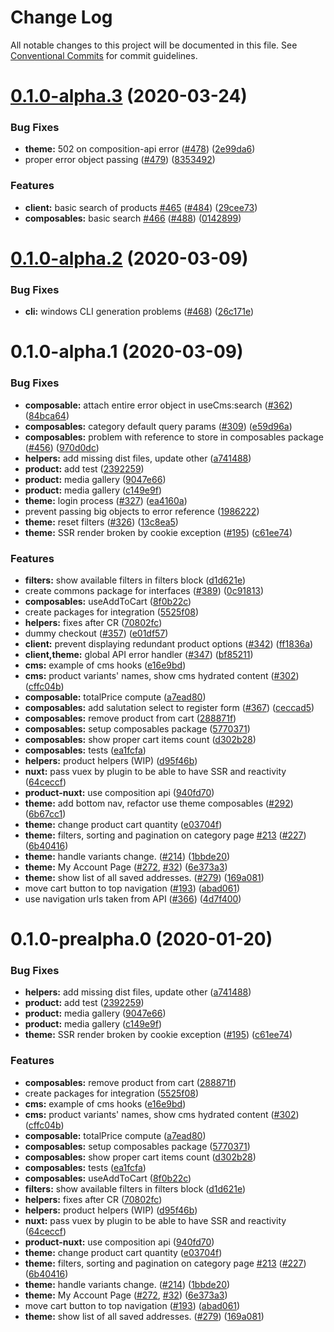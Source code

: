 # Change Log

All notable changes to this project will be documented in this file.
See [Conventional Commits](https://conventionalcommits.org) for commit guidelines.

# [0.1.0-alpha.3](https://github.com/DivanteLtd/shopware-pwa/compare/@shopware-pwa/composables@0.1.0-alpha.2...@shopware-pwa/composables@0.1.0-alpha.3) (2020-03-24)


### Bug Fixes

* **theme:** 502 on composition-api error ([#478](https://github.com/DivanteLtd/shopware-pwa/issues/478)) ([2e99da6](https://github.com/DivanteLtd/shopware-pwa/commit/2e99da6910f268466d642b11dacab0921b277375))
* proper error object passing ([#479](https://github.com/DivanteLtd/shopware-pwa/issues/479)) ([8353492](https://github.com/DivanteLtd/shopware-pwa/commit/83534921cff96c2fac4b9aafafbbee0e9521bdb4))


### Features

* **client:** basic search of products [#465](https://github.com/DivanteLtd/shopware-pwa/issues/465) ([#484](https://github.com/DivanteLtd/shopware-pwa/issues/484)) ([29cee73](https://github.com/DivanteLtd/shopware-pwa/commit/29cee73154741446212036e62e29d5731822753f))
* **composables:** basic search [#466](https://github.com/DivanteLtd/shopware-pwa/issues/466) ([#488](https://github.com/DivanteLtd/shopware-pwa/issues/488)) ([0142899](https://github.com/DivanteLtd/shopware-pwa/commit/0142899bf980474e66875f9d3606b89768ed6aad))





# [0.1.0-alpha.2](https://github.com/DivanteLtd/shopware-pwa/compare/@shopware-pwa/composables@0.1.0-alpha.1...@shopware-pwa/composables@0.1.0-alpha.2) (2020-03-09)


### Bug Fixes

* **cli:** windows CLI generation problems ([#468](https://github.com/DivanteLtd/shopware-pwa/issues/468)) ([26c171e](https://github.com/DivanteLtd/shopware-pwa/commit/26c171e7855aa1a231c69a211d3ede5da7f7b7e1))





# 0.1.0-alpha.1 (2020-03-09)


### Bug Fixes

* **composable:** attach entire error object in useCms:search ([#362](https://github.com/DivanteLtd/shopware-pwa/issues/362)) ([84bca64](https://github.com/DivanteLtd/shopware-pwa/commit/84bca64d06c6851ca0938313b2135dea4c386ae0))
* **composables:** category default query params ([#309](https://github.com/DivanteLtd/shopware-pwa/issues/309)) ([e59d96a](https://github.com/DivanteLtd/shopware-pwa/commit/e59d96aa3f170837122097eab0450d5dfeb06522))
* **composables:** problem with reference to store in composables package ([#456](https://github.com/DivanteLtd/shopware-pwa/issues/456)) ([970d0dc](https://github.com/DivanteLtd/shopware-pwa/commit/970d0dc11f10bdaaabac491d7bf4e2c2ca8ad695))
* **helpers:** add missing dist files, update other ([a741488](https://github.com/DivanteLtd/shopware-pwa/commit/a7414887127b79d7ee81c18825bb143e0c3978e8))
* **product:** add test ([2392259](https://github.com/DivanteLtd/shopware-pwa/commit/2392259646ccbdd45ac0afb98efeed3313115ed7))
* **product:** media gallery ([9047e66](https://github.com/DivanteLtd/shopware-pwa/commit/9047e6691e07ad10648cb715c74cbd2e9c07f949))
* **product:** media gallery ([c149e9f](https://github.com/DivanteLtd/shopware-pwa/commit/c149e9f68b74bbb72e2ecaccdc38237b81361876))
* **theme:** login process ([#327](https://github.com/DivanteLtd/shopware-pwa/issues/327)) ([ea4160a](https://github.com/DivanteLtd/shopware-pwa/commit/ea4160a1fa238051174771a882e941eb2ed836ba))
* prevent passing big objects to error reference ([1986222](https://github.com/DivanteLtd/shopware-pwa/commit/1986222dd18e2ad2b99de170c367668ac2c66c83))
* **theme:** reset filters ([#326](https://github.com/DivanteLtd/shopware-pwa/issues/326)) ([13c8ea5](https://github.com/DivanteLtd/shopware-pwa/commit/13c8ea5326ed24ab0a4a56d0a30e75a35ef227f9))
* **theme:** SSR render broken by cookie exception ([#195](https://github.com/DivanteLtd/shopware-pwa/issues/195)) ([c61ee74](https://github.com/DivanteLtd/shopware-pwa/commit/c61ee74c1741b45a10a19214706a97f9e2d31314))


### Features

* **filters:** show available filters in filters block ([d1d621e](https://github.com/DivanteLtd/shopware-pwa/commit/d1d621eb15d7875ff9d40cf69fd9627d20ccdc44))
* create commons package for interfaces ([#389](https://github.com/DivanteLtd/shopware-pwa/issues/389)) ([0c91813](https://github.com/DivanteLtd/shopware-pwa/commit/0c918138744149da7943ad6a10f51a0f6c929963))
* **composables:** useAddToCart ([8f0b22c](https://github.com/DivanteLtd/shopware-pwa/commit/8f0b22ca1a0976be4e57a8573c4fd781edc8325e))
* create packages for integration ([5525f08](https://github.com/DivanteLtd/shopware-pwa/commit/5525f08855e8c71dbea68ed275d304ddd1a33fa4))
* **helpers:** fixes after CR ([70802fc](https://github.com/DivanteLtd/shopware-pwa/commit/70802fcd4f17752f82a7277f3fd9327359954550))
* dummy checkout ([#357](https://github.com/DivanteLtd/shopware-pwa/issues/357)) ([e01df57](https://github.com/DivanteLtd/shopware-pwa/commit/e01df5730374aeab5769641201459fed76c3afec))
* **client:** prevent displaying redundant product options ([#342](https://github.com/DivanteLtd/shopware-pwa/issues/342)) ([ff1836a](https://github.com/DivanteLtd/shopware-pwa/commit/ff1836a1a97026d40a388ec444925b2de3948ca5))
* **client,theme:** global API error handler ([#347](https://github.com/DivanteLtd/shopware-pwa/issues/347)) ([bf85211](https://github.com/DivanteLtd/shopware-pwa/commit/bf852113a82fee6e1ee14fd1b65c86c35e14a941))
* **cms:** example of cms hooks ([e16e9bd](https://github.com/DivanteLtd/shopware-pwa/commit/e16e9bd9ac394cd311c1a717fa46d1c0ffbfe43c))
* **cms:** product variants' names, show cms hydrated content ([#302](https://github.com/DivanteLtd/shopware-pwa/issues/302)) ([cffc04b](https://github.com/DivanteLtd/shopware-pwa/commit/cffc04ba201bf805461c64d1cf4260af65c518f8))
* **composable:** totalPrice compute ([a7ead80](https://github.com/DivanteLtd/shopware-pwa/commit/a7ead800e55f1be23c34bd192167d14ae98d29b5))
* **composables:** add salutation select to register form ([#367](https://github.com/DivanteLtd/shopware-pwa/issues/367)) ([ceccad5](https://github.com/DivanteLtd/shopware-pwa/commit/ceccad5ce8e0e732712a39b538f231f381d59b25))
* **composables:** remove product from cart ([288871f](https://github.com/DivanteLtd/shopware-pwa/commit/288871fe990e12f664d79026615f25a85b5feecd))
* **composables:** setup composables package ([5770371](https://github.com/DivanteLtd/shopware-pwa/commit/5770371181c22912b6705306cf3aa3630de2f728))
* **composables:** show proper cart items count ([d302b28](https://github.com/DivanteLtd/shopware-pwa/commit/d302b28e05b08b28e244a92a327c688608620586))
* **composables:** tests ([ea1fcfa](https://github.com/DivanteLtd/shopware-pwa/commit/ea1fcfa0025be94fd13a8b53c14647fbba5f22d8))
* **helpers:** product helpers (WIP) ([d95f46b](https://github.com/DivanteLtd/shopware-pwa/commit/d95f46b9e28f4eca37658a14e7940c1539fad851))
* **nuxt:** pass vuex by plugin to be able to have SSR and reactivity ([64ceccf](https://github.com/DivanteLtd/shopware-pwa/commit/64ceccf9a44fa0b56c60d54f9f09eef3fc4078b2))
* **product-nuxt:** use composition api ([940fd70](https://github.com/DivanteLtd/shopware-pwa/commit/940fd70a729cd69161f2974620e6df31be9af9a2))
* **theme:** add bottom nav, refactor use theme composables ([#292](https://github.com/DivanteLtd/shopware-pwa/issues/292)) ([6b67cc1](https://github.com/DivanteLtd/shopware-pwa/commit/6b67cc1b8cde82a1bb889aef3c1b02b50046943f))
* **theme:** change product cart quantity ([e03704f](https://github.com/DivanteLtd/shopware-pwa/commit/e03704f488b223788fd330700c5363b44f9a28e0))
* **theme:** filters, sorting and pagination on category page [#213](https://github.com/DivanteLtd/shopware-pwa/issues/213) ([#227](https://github.com/DivanteLtd/shopware-pwa/issues/227)) ([6b40416](https://github.com/DivanteLtd/shopware-pwa/commit/6b40416fb6950329977f83f66ecb104ef3b51ecd))
* **theme:** handle variants change. ([#214](https://github.com/DivanteLtd/shopware-pwa/issues/214)) ([1bbde20](https://github.com/DivanteLtd/shopware-pwa/commit/1bbde207e492a5c2ef9cf528a1eec69429bcee29))
* **theme:** My Account Page ([#272](https://github.com/DivanteLtd/shopware-pwa/issues/272), [#32](https://github.com/DivanteLtd/shopware-pwa/issues/32)) ([6e373a3](https://github.com/DivanteLtd/shopware-pwa/commit/6e373a34d80dda48ef2ac9d82f91d00e8c41e0f3))
* **theme:** show list of all saved addresses. ([#279](https://github.com/DivanteLtd/shopware-pwa/issues/279)) ([169a081](https://github.com/DivanteLtd/shopware-pwa/commit/169a08158675d2cbaa1bfd0563be9cc08cdbd33e))
* move cart button to top navigation ([#193](https://github.com/DivanteLtd/shopware-pwa/issues/193)) ([abad061](https://github.com/DivanteLtd/shopware-pwa/commit/abad06195281eb93cac0fa2cf99c7028a15c83a6))
* use navigation urls taken from API ([#366](https://github.com/DivanteLtd/shopware-pwa/issues/366)) ([4d7f400](https://github.com/DivanteLtd/shopware-pwa/commit/4d7f400a9647eb7781da2e9232713a02350c35fd))





# 0.1.0-prealpha.0 (2020-01-20)


### Bug Fixes

* **helpers:** add missing dist files, update other ([a741488](https://github.com/DivanteLtd/shopware-pwa/commit/a7414887127b79d7ee81c18825bb143e0c3978e8))
* **product:** add test ([2392259](https://github.com/DivanteLtd/shopware-pwa/commit/2392259646ccbdd45ac0afb98efeed3313115ed7))
* **product:** media gallery ([9047e66](https://github.com/DivanteLtd/shopware-pwa/commit/9047e6691e07ad10648cb715c74cbd2e9c07f949))
* **product:** media gallery ([c149e9f](https://github.com/DivanteLtd/shopware-pwa/commit/c149e9f68b74bbb72e2ecaccdc38237b81361876))
* **theme:** SSR render broken by cookie exception ([#195](https://github.com/DivanteLtd/shopware-pwa/issues/195)) ([c61ee74](https://github.com/DivanteLtd/shopware-pwa/commit/c61ee74c1741b45a10a19214706a97f9e2d31314))


### Features

* **composables:** remove product from cart ([288871f](https://github.com/DivanteLtd/shopware-pwa/commit/288871fe990e12f664d79026615f25a85b5feecd))
* create packages for integration ([5525f08](https://github.com/DivanteLtd/shopware-pwa/commit/5525f08855e8c71dbea68ed275d304ddd1a33fa4))
* **cms:** example of cms hooks ([e16e9bd](https://github.com/DivanteLtd/shopware-pwa/commit/e16e9bd9ac394cd311c1a717fa46d1c0ffbfe43c))
* **cms:** product variants' names, show cms hydrated content ([#302](https://github.com/DivanteLtd/shopware-pwa/issues/302)) ([cffc04b](https://github.com/DivanteLtd/shopware-pwa/commit/cffc04ba201bf805461c64d1cf4260af65c518f8))
* **composable:** totalPrice compute ([a7ead80](https://github.com/DivanteLtd/shopware-pwa/commit/a7ead800e55f1be23c34bd192167d14ae98d29b5))
* **composables:** setup composables package ([5770371](https://github.com/DivanteLtd/shopware-pwa/commit/5770371181c22912b6705306cf3aa3630de2f728))
* **composables:** show proper cart items count ([d302b28](https://github.com/DivanteLtd/shopware-pwa/commit/d302b28e05b08b28e244a92a327c688608620586))
* **composables:** tests ([ea1fcfa](https://github.com/DivanteLtd/shopware-pwa/commit/ea1fcfa0025be94fd13a8b53c14647fbba5f22d8))
* **composables:** useAddToCart ([8f0b22c](https://github.com/DivanteLtd/shopware-pwa/commit/8f0b22ca1a0976be4e57a8573c4fd781edc8325e))
* **filters:** show available filters in filters block ([d1d621e](https://github.com/DivanteLtd/shopware-pwa/commit/d1d621eb15d7875ff9d40cf69fd9627d20ccdc44))
* **helpers:** fixes after CR ([70802fc](https://github.com/DivanteLtd/shopware-pwa/commit/70802fcd4f17752f82a7277f3fd9327359954550))
* **helpers:** product helpers (WIP) ([d95f46b](https://github.com/DivanteLtd/shopware-pwa/commit/d95f46b9e28f4eca37658a14e7940c1539fad851))
* **nuxt:** pass vuex by plugin to be able to have SSR and reactivity ([64ceccf](https://github.com/DivanteLtd/shopware-pwa/commit/64ceccf9a44fa0b56c60d54f9f09eef3fc4078b2))
* **product-nuxt:** use composition api ([940fd70](https://github.com/DivanteLtd/shopware-pwa/commit/940fd70a729cd69161f2974620e6df31be9af9a2))
* **theme:** change product cart quantity ([e03704f](https://github.com/DivanteLtd/shopware-pwa/commit/e03704f488b223788fd330700c5363b44f9a28e0))
* **theme:** filters, sorting and pagination on category page [#213](https://github.com/DivanteLtd/shopware-pwa/issues/213) ([#227](https://github.com/DivanteLtd/shopware-pwa/issues/227)) ([6b40416](https://github.com/DivanteLtd/shopware-pwa/commit/6b40416fb6950329977f83f66ecb104ef3b51ecd))
* **theme:** handle variants change. ([#214](https://github.com/DivanteLtd/shopware-pwa/issues/214)) ([1bbde20](https://github.com/DivanteLtd/shopware-pwa/commit/1bbde207e492a5c2ef9cf528a1eec69429bcee29))
* **theme:** My Account Page ([#272](https://github.com/DivanteLtd/shopware-pwa/issues/272), [#32](https://github.com/DivanteLtd/shopware-pwa/issues/32)) ([6e373a3](https://github.com/DivanteLtd/shopware-pwa/commit/6e373a34d80dda48ef2ac9d82f91d00e8c41e0f3))
* move cart button to top navigation ([#193](https://github.com/DivanteLtd/shopware-pwa/issues/193)) ([abad061](https://github.com/DivanteLtd/shopware-pwa/commit/abad06195281eb93cac0fa2cf99c7028a15c83a6))
* **theme:** show list of all saved addresses. ([#279](https://github.com/DivanteLtd/shopware-pwa/issues/279)) ([169a081](https://github.com/DivanteLtd/shopware-pwa/commit/169a08158675d2cbaa1bfd0563be9cc08cdbd33e))
